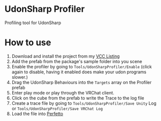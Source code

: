 # UdonSharp Profiler
Profiling tool for UdonSharp

# How to use
1. Download and install the project from my [VCC Listing](https://deltaneverused.github.io/VRChatPackages/)
2. Add the prefab from the package's sample folder into you scene
3. Enable the profiler by going to ``Tools/UdonSharpProfiler/Enable`` (click again to disable, having it enabled does make your udon programs slower.)
4. Drag the UdonSharp Behaviours into the ``Targets`` array on the Profiler prefab
5. Enter play mode or play through the VRChat client.
6. Click on the cube from the prefab to write the Trace to the log file
7. Create a trace file by going to ``Tools/UdonSharpProfiler/Save Unity`` Log or ``Tools/UdonSharpProfiler/Save VRChat Log``
8. Load the file into [Perfetto](https://ui.perfetto.dev/)